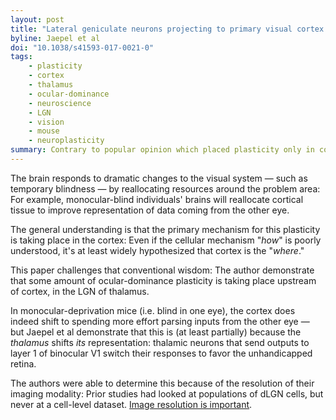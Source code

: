 ```yaml
---
layout: post
title: "Lateral geniculate neurons projecting to primary visual cortex show ocular dominance plasticity in adult mice"
byline: Jaepel et al
doi: "10.1038/s41593-017-0021-0"
tags:
    - plasticity
    - cortex
    - thalamus
    - ocular-dominance
    - neuroscience
    - LGN
    - vision
    - mouse
    - neuroplasticity
summary: Contrary to popular opinion which placed plasticity only in cortex, thalamus dLGN undergoes neuroplastic changes in response to ocular dominance in mice.
---
```


The brain responds to dramatic changes to the visual system — such as temporary blindness — by reallocating resources around the problem area: For example, monocular-blind individuals' brains will reallocate cortical tissue to improve representation of data coming from the other eye.

The general understanding is that the primary mechanism for this plasticity is taking place in the cortex: Even if the cellular mechanism "_how_" is poorly understood, it's at least widely hypothesized that cortex is the "_where_."

This paper challenges that conventional wisdom: The author demonstrate that some amount of ocular-dominance plasticity is taking place upstream of cortex, in the LGN of thalamus.

In monocular-deprivation mice (i.e. blind in one eye), the cortex does indeed shift to spending more effort parsing inputs from the other eye — but Jaepel et al demonstrate that this is (at least partially) because the _thalamus_ shifts _its_ representation: thalamic neurons that send outputs to layer 1 of binocular V1 switch their responses to favor the unhandicapped retina.

The authors were able to determine this because of the resolution of their imaging modality: Prior studies had looked at populations of dLGN cells, but never at a cell-level dataset. [Image resolution is important](http://blog.jordan.matelsky.com/365papers/134/).
